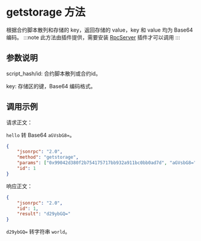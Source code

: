 # getstorage 方法

根据合约脚本散列和存储的 key，返回存储的 value，key 和 value 均为 Base64 编码。
:::note
此方法由插件提供，需要安装 [RpcServer](https://github.com/neo-project/neo-modules/releases) 插件才可以调用
:::
## 参数说明

script_hash/id: 合约脚本散列或合约id。

key: 存储区的键，Base64 编码格式。

## 调用示例

请求正文：

`hello` 转 Base64 `aGVsbG8=`。

```json
{
    "jsonrpc": "2.0",
    "method": "getstorage",
    "params": ["0x99042d380f2b754175717bb932a911bc0bb0ad7d", "aGVsbG8="],
    "id": 1
}
```

响应正文：

```json
{
    "jsonrpc": "2.0",
    "id": 1,
    "result": "d29ybGQ="
}
```

`d29ybGQ=` 转字符串 `world`。